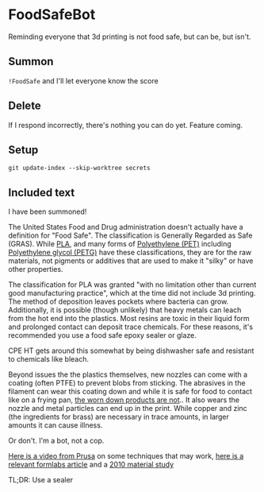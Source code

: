 # FoodSafeBot

Reminding everyone that 3d printing is not food safe, but can be, but isn't.

## Summon

`!FoodSafe` and I'll let everyone know the score

## Delete

If I respond incorrectly, there's nothing you can do yet. Feature coming.

## Setup

`git update-index --skip-worktree secrets`

## Included text

I have been summoned!

The United States Food and Drug administration doesn't actually have a definition for "Food Safe". The classification is Generally Regarded as Safe (GRAS). While [PLA](https://www.accessdata.fda.gov/scripts/cdrh/cfdocs/cfcfr/CFRSearch.cfm?fr=184.1061), and many forms of [Polyethylene (PET)](https://www.accessdata.fda.gov/scripts/cdrh/cfdocs/cfcfr/CFRSearch.cfm?fr=177.1630) including [Polyethylene glycol (PETG)](https://www.accessdata.fda.gov/scripts/cdrh/cfdocs/cfcfr/CFRSearch.cfm?fr=172.820) have these classifications, they are for the raw materials, not pigments or additives that are used to make it "silky" or have other properties.

The classification for PLA was granted "with no limitation other than current good manufacturing practice", which at the time did not include 3d printing. The method of deposition leaves pockets where bacteria can grow. Additionally, it is possible (though unlikely) that heavy metals can leach from the hot end into the plastics. Most resins are toxic in their liquid form and prolonged contact can deposit trace chemicals. For these reasons, it's recommended you use a food safe epoxy sealer or glaze.

CPE HT gets around this somewhat by being dishwasher safe and resistant to chemicals like bleach.

Beyond issues the the plastics themselves, new nozzles can come with a coating (often PTFE) to prevent blobs from sticking. The abrasives in the filament can wear this coating down and while it is safe for food to contact like on a frying pan, [the worn down products are not](https://pubmed.ncbi.nlm.nih.gov/28913736/).. It also wears the nozzle and metal particles can end up in the print. While copper and zinc (the ingredients for brass) are necessary in trace amounts, in larger amounts it can cause illness.

Or don't. I'm a bot, not a cop.

[Here is a video from Prusa](https://www.youtube.com/watch?v=D-SKMdlegdU) on some techniques that may work, [here is a relevant formlabs article](https://formlabs.com/blog/guide-to-food-safe-3d-printing/) and a [2010 material study](https://ift.onlinelibrary.wiley.com/doi/full/10.1111/j.1541-4337.2010.00126.x)

TL;DR: Use a sealer
